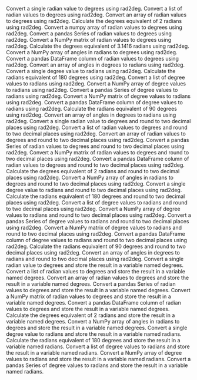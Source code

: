Convert a single radian value to degrees using rad2deg.
Convert a list of radian values to degrees using rad2deg.
Convert an array of radian values to degrees using rad2deg.
Calculate the degrees equivalent of 2 radians using rad2deg.
Convert a numpy array of radian values to degrees using rad2deg.
Convert a pandas Series of radian values to degrees using rad2deg.
Convert a NumPy matrix of radian values to degrees using rad2deg.
Calculate the degrees equivalent of 3.1416 radians using rad2deg.
Convert a NumPy array of angles in radians to degrees using rad2deg.
Convert a pandas DataFrame column of radian values to degrees using rad2deg.
Convert an array of angles in degrees to radians using rad2deg.
Convert a single degree value to radians using rad2deg.
Calculate the radians equivalent of 180 degrees using rad2deg.
Convert a list of degree values to radians using rad2deg.
Convert a NumPy array of degree values to radians using rad2deg.
Convert a pandas Series of degree values to radians using rad2deg.
Convert a NumPy matrix of degree values to radians using rad2deg.
Convert a pandas DataFrame column of degree values to radians using rad2deg.
Calculate the radians equivalent of 90 degrees using rad2deg.
Convert an array of angles in degrees to radians using rad2deg.
Convert a single radian value to degrees and round to two decimal places using rad2deg.
Convert a list of radian values to degrees and round to two decimal places using rad2deg.
Convert an array of radian values to degrees and round to two decimal places using rad2deg.
Convert a pandas Series of radian values to degrees and round to two decimal places using rad2deg.
Convert a NumPy matrix of radian values to degrees and round to two decimal places using rad2deg.
Convert a pandas DataFrame column of radian values to degrees and round to two decimal places using rad2deg.
Calculate the degrees equivalent of 2 radians and round to two decimal places using rad2deg.
Convert a NumPy array of angles in radians to degrees and round to two decimal places using rad2deg.
Convert a single degree value to radians and round to two decimal places using rad2deg.
Calculate the radians equivalent of 180 degrees and round to two decimal places using rad2deg.
Convert a list of degree values to radians and round to two decimal places using rad2deg.
Convert a NumPy array of degree values to radians and round to two decimal places using rad2deg.
Convert a pandas Series of degree values to radians and round to two decimal places using rad2deg.
Convert a NumPy matrix of degree values to radians and round to two decimal places using rad2deg.
Convert a pandas DataFrame column of degree values to radians and round to two decimal places using rad2deg.
Calculate the radians equivalent of 90 degrees and round to two decimal places using rad2deg.
Convert an array of angles in degrees to radians and round to two decimal places using rad2deg.
Convert a single radian value to degrees and store the result in a variable named degrees.
Convert a list of radian values to degrees and store the result in a variable named degrees.
Convert an array of radian values to degrees and store the result in a variable named degrees.
Convert a pandas Series of radian values to degrees and store the result in a variable named degrees.
Convert a NumPy matrix of radian values to degrees and store the result in a variable named degrees.
Convert a pandas DataFrame column of radian values to degrees and store the result in a variable named degrees.
Calculate the degrees equivalent of 2 radians and store the result in a variable named degrees.
Convert a NumPy array of angles in radians to degrees and store the result in a variable named degrees.
Convert a single degree value to radians and store the result in a variable named radians.
Calculate the radians equivalent of 180 degrees and store the result in a variable named radians.
Convert a list of degree values to radians and store the result in a variable named radians.
Convert a NumPy array of degree values to radians and store the result in a variable named radians.
Convert a pandas Series of degree values to radians and store the result in a variable named radians.